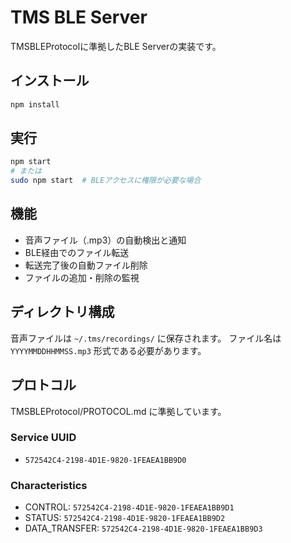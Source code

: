 # TMS BLE Server

TMSBLEProtocolに準拠したBLE Serverの実装です。

## インストール

```bash
npm install
```

## 実行

```bash
npm start
# または
sudo npm start  # BLEアクセスに権限が必要な場合
```

## 機能

- 音声ファイル（.mp3）の自動検出と通知
- BLE経由でのファイル転送
- 転送完了後の自動ファイル削除
- ファイルの追加・削除の監視

## ディレクトリ構成

音声ファイルは `~/.tms/recordings/` に保存されます。
ファイル名は `YYYYMMDDHHMMSS.mp3` 形式である必要があります。

## プロトコル

TMSBLEProtocol/PROTOCOL.md に準拠しています。

### Service UUID
- `572542C4-2198-4D1E-9820-1FEAEA1BB9D0`

### Characteristics
- CONTROL: `572542C4-2198-4D1E-9820-1FEAEA1BB9D1`
- STATUS: `572542C4-2198-4D1E-9820-1FEAEA1BB9D2`
- DATA_TRANSFER: `572542C4-2198-4D1E-9820-1FEAEA1BB9D3`
